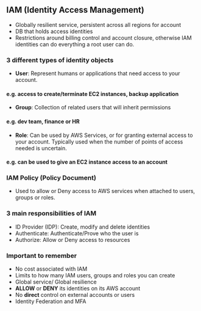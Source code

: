 ## IAM (Identity Access Management)

- Globally resilient service, persistent across all regions for account
- DB that holds access identities
- Restrictions around billing control and account closure, otherwise IAM identities can do everything a root user can do.

### 3 different types of identity objects
 - **User**: Represent humans or applications that need access to your account.
 #### e.g. access to create/terminate EC2 instances, backup application

 - **Group**: Collection of related users that will inherit permissions
 #### e.g. dev team, finance or HR

 - **Role**: Can be used by AWS Services, or for granting external access to your account. Typically used when the number of points of access needed is uncertain.
 #### e.g. can be used to give an EC2 instance access to an account


 ### IAM Policy (Policy Document)
 - Used to allow or Deny access to AWS services when attached to users, groups or roles.

 ### 3 main responsibilities of IAM
 - ID Provider (IDP): Create, modify and delete identities
 - Authenticate: Authenticate/Prove who the user is
 - Authorize: Allow or Deny access to resources

### Important to remember
 - No cost associated with IAM
 - Limits to how many IAM users, groups and roles you can create
 - Global service/ Global resilience
 - **ALLOW** or **DENY** its identities on its AWS account
 - No **direct** control on external accounts or users
 - Identity Federation and MFA

